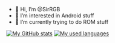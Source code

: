 - 👋 Hi, I’m @SirRGB
- 👀 I’m interested in Android stuff
- 🌱 I’m currently trying to do ROM stuff

[![My GitHub stats](https://github-readme-stats.vercel.app/api?username=SirRGB&show_icons=true&theme=github_dark&hide_border=false)](https://github.com/SirRGB)
[![My used languages](https://github-readme-stats.vercel.app/api/top-langs/?username=SirRGB&langs_count=14&theme=github_dark&layout=compact)](https://github.com/SirRGB)
